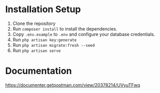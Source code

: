 # Installation Setup

1. Clone the repository
2. Run `composer install` to install the dependencies.
3. Copy `.env.example` to `.env` and configure your database credentials.
4. Run `php artisan key:generate`
5. Run `php artisan migrate:fresh --seed`
6. Run `php artisan serve`

# Documentation
https://documenter.getpostman.com/view/20378214/UVyuTFwq
